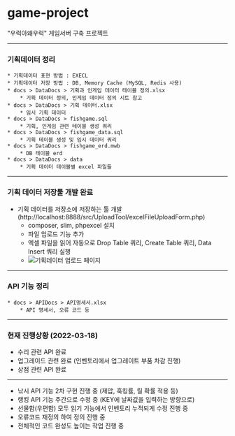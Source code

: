 # game-project
"우럭아왜우럭" 게임서버 구축 프로젝트

---
### 기획데이터 정리
    * 기획데이터 표현 방법 : EXECL
    * 기획데이터 저장 방법 : DB, Memory Cache (MySQL, Redis 사용)
    * docs > DataDocs > 기획과 인게임 데이터 테이블 정의.xlsx
        * 기획 데이터 정의, 인게임 데이터 정의 시트 참고
    * docs > DataDocs > 기획 데이터.xlsx
        * 임시 기획 데이터
    * docs > DataDocs > fishgame.sql
        * 기획, 인게임 관련 테이블 생성 쿼리
    * docs > DataDocs > fishgame_data.sql
        * 기획 테이블 생성 및 임시 데이터 쿼리
    * docs > DataDocs > fishgame_erd.mwb
        * DB 테이블 erd
    * docs > DataDocs > data
        * 기획 데이터 테이블별 excel 파일들
---
### 기획 데이터 저장툴 개발 완료
* 기획 데이터를 저장소에 저장하는 툴 개발 (http://localhost:8888/src/UploadTool/excelFileUploadForm.php)
  * composer, slim, phpexcel 설치
  * 파일 업로드 기능 추가
  * 엑셀 파일을 읽어 자동으로 Drop Table 쿼리, Create Table 쿼리, Data Insert 쿼리 실행
  * ![기획데이터 업로드 페이지](https://user-images.githubusercontent.com/97434281/153375531-bf153072-1ec3-4e12-a891-ff5891aff55c.PNG)

---
### API 기능 정리
    * docs > APIDocs > API명세서.xlsx
        * API 명세서, 오류 코드 등
---
### 현재 진행상황 (2022-03-18)
* 수리 관련 API 완료
* 업그레이드 관련 완료 (인벤토리에서 업그레이트 부품 차감 진행)
* 상점 관련 API 완료
---
* 낚시 API 기능 2차 구현 진행 중 (제압, 훅킹률, 릴 확률 적용 등)
* 랭킹 API 기능 주간으로 수정 중 (KEY에 날짜값을 입력하는 방향으로)
* 선물함(우편함) 모두 읽기 기능에서 인벤토리 누적되게 수정 진행 중
* 오류코드 재정의 하여 정의 진행 중
* 전체적인 코드 완성도 높이는 작업 진행 중

